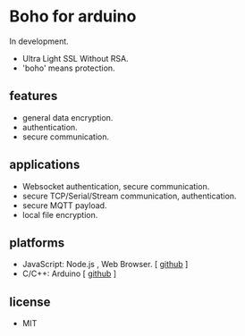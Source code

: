 # Boho for arduino

 In development.

- Ultra Light SSL Without RSA.
- 'boho' means protection.

## features
- general data encryption.
- authentication.
- secure communication.

## applications
- Websocket authentication, secure communication.
- secure TCP/Serial/Stream communication, authentication.
- secure MQTT payload.
- local file encryption.

## platforms
- JavaScript: Node.js , Web Browser. [ [github](https://github.com/congtrol/boho.git) ] 
- C/C++: Arduino [ [github](https://github.com/congtrol/boho-arduino.git) ] 


## license
- MIT
